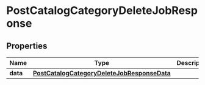 # PostCatalogCategoryDeleteJobResponse

## Properties
Name | Type | Description | Notes
------------ | ------------- | ------------- | -------------
**data** | [**PostCatalogCategoryDeleteJobResponseData**](PostCatalogCategoryDeleteJobResponseData.md) |  | 
